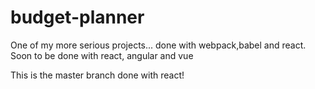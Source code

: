 # budget-planner
One of my more serious projects... done with webpack,babel and react. Soon to be done with react, angular and vue

This is the master branch done with react!
